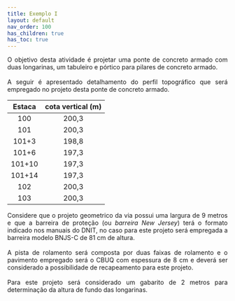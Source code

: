 ```yaml
---
title: Exemplo I
layout: default
nav_order: 100
has_children: true
has_toc: true
---
```


<p align = "justify">
  O objetivo desta atividade é projetar uma ponte de concreto armado com duas longarinas, um tabuleiro e pórtico para pilares de concreto armado.
  <br><br>
  A seguir é apresentado detalhamento do perfil topográfico que será empregado no projeto desta ponte de concreto armado.
</p> 

<table><thead>
  <tr>
    <th>Estaca</th>
    <th>cota vertical (m)</th>
  </tr></thead>
<tbody>
  <tr>
    <td><center>100<center></td>
    <td><center>200,3<center></td>
  </tr>
  <tr>
    <td><center>101<center></td>
    <td><center>200,3<center></td>
  </tr>
  <tr>
    <td><center>101+3<center></td>
    <td><center>198,8<center></td>
  </tr>
  <tr>
    <td><center>101+6<center></td>
    <td><center>197,3<center></td>
  </tr>
  <tr>
    <td><center>101+10<center></td>
    <td><center>197,3<center></td>
  </tr>
  <tr>
    <td><center>101+14<center></td>
    <td><center>197,3<center></td>
  </tr>
  <tr>
    <td><center>102<center></td>
    <td><center>200,3<center></td>
  </tr>
  <tr>
    <td><center>103<center></td>
    <td><center>200,3<center></td>
  </tr>
</tbody>
</table>

<p align = "justify">
Considere que o projeto geometrico da via possui uma largura de 9 metros e que a barreira de proteção (ou <i>barreira New Jersey</i>) terá o formato indicado nos manuais do DNIT, no caso para este projeto será empregada a barreira modelo BNJS-C de 81 cm de altura.
<br><br>
A pista de rolamento será composta por duas faixas de rolamento e o pavimento empregado será o CBUQ com espessura de 8 cm e deverá ser considerado a possibilidade de recapeamento para este projeto.
<br><br>
Para este projeto será considerado um gabarito de 2 metros para determinação da altura de fundo das longarinas.
</p> 